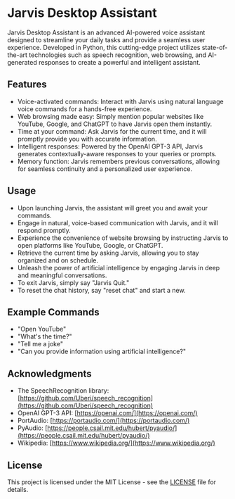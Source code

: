 
# Jarvis Desktop Assistant


Jarvis Desktop Assistant is an advanced AI-powered voice assistant designed to streamline your daily tasks and provide a seamless user experience. Developed in Python, this cutting-edge project utilizes state-of-the-art technologies such as speech recognition, web browsing, and AI-generated responses to create a powerful and intelligent assistant.

## Features

- Voice-activated commands: Interact with Jarvis using natural language voice commands for a hands-free experience.
- Web browsing made easy: Simply mention popular websites like YouTube, Google, and ChatGPT to have Jarvis open them instantly.
- Time at your command: Ask Jarvis for the current time, and it will promptly provide you with accurate information.
- Intelligent responses: Powered by the OpenAI GPT-3 API, Jarvis generates contextually-aware responses to your queries or prompts.
- Memory function: Jarvis remembers previous conversations, allowing for seamless continuity and a personalized user experience.

## Usage

- Upon launching Jarvis, the assistant will greet you and await your commands.
- Engage in natural, voice-based communication with Jarvis, and it will respond promptly.
- Experience the convenience of website browsing by instructing Jarvis to open platforms like YouTube, Google, or ChatGPT.
- Retrieve the current time by asking Jarvis, allowing you to stay organized and on schedule.
- Unleash the power of artificial intelligence by engaging Jarvis in deep and meaningful conversations.
- To exit Jarvis, simply say "Jarvis Quit."
- To reset the chat history, say "reset chat" and start a new.

## Example Commands

- "Open YouTube"
- "What's the time?"
- "Tell me a joke"
- "Can you provide information using artificial intelligence?"

## Acknowledgments

- The SpeechRecognition library: [https://github.com/Uberi/speech_recognition](https://github.com/Uberi/speech_recognition)
- OpenAI GPT-3 API: [https://openai.com/](https://openai.com/)
- PortAudio: [https://portaudio.com/](https://portaudio.com/)
- PyAudio: [https://people.csail.mit.edu/hubert/pyaudio/](https://people.csail.mit.edu/hubert/pyaudio/)
- Wikipedia: [https://www.wikipedia.org/](https://www.wikipedia.org/)

## License

This project is licensed under the MIT License - see the [LICENSE](LICENSE) file for details.
